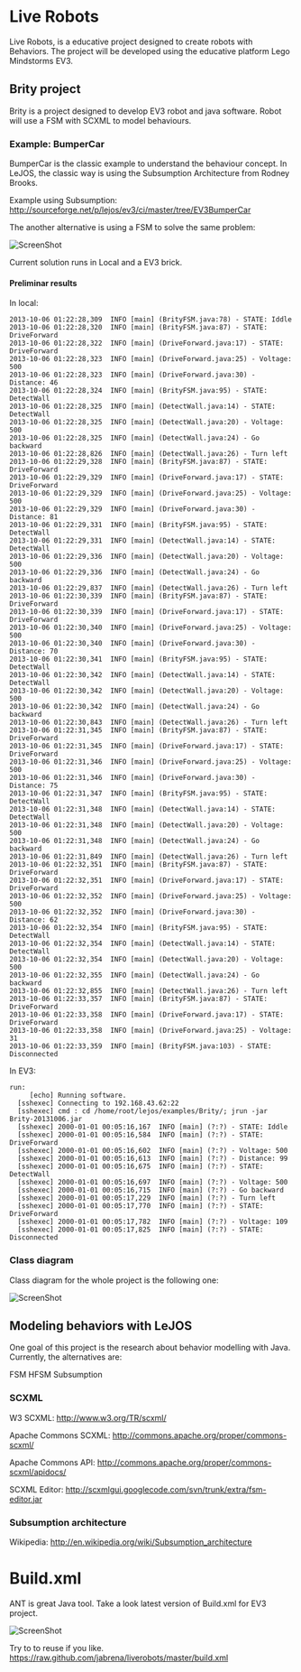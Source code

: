 Live Robots
==========
 
Live Robots, is a educative project designed to create robots with Behaviors.
The project will be developed using the educative platform Lego Mindstorms EV3.

## Brity project ##

Brity is a project designed to develop EV3 robot and java software.
Robot will use a FSM with SCXML to model behaviours.

### Example: BumperCar ###

BumperCar is the classic example to understand the behaviour concept. 
In LeJOS, the classic way is using the Subsumption Architecture from Rodney Brooks.

Example using Subsumption: http://sourceforge.net/p/lejos/ev3/ci/master/tree/EV3BumperCar

The another alternative is using a FSM to solve the same problem:

![ScreenShot](https://raw.github.com/jabrena/liverobots/master/docs/scxml/BrityModel.png)

Current solution runs in Local and a EV3 brick.

#### Preliminar results ####

In local:

    2013-10-06 01:22:28,309  INFO [main] (BrityFSM.java:78) - STATE: Iddle
    2013-10-06 01:22:28,320  INFO [main] (BrityFSM.java:87) - STATE: DriveForward
    2013-10-06 01:22:28,322  INFO [main] (DriveForward.java:17) - STATE: DriveForward
    2013-10-06 01:22:28,323  INFO [main] (DriveForward.java:25) - Voltage: 500
    2013-10-06 01:22:28,323  INFO [main] (DriveForward.java:30) - Distance: 46
    2013-10-06 01:22:28,324  INFO [main] (BrityFSM.java:95) - STATE: DetectWall
    2013-10-06 01:22:28,325  INFO [main] (DetectWall.java:14) - STATE: DetectWall
    2013-10-06 01:22:28,325  INFO [main] (DetectWall.java:20) - Voltage: 500
    2013-10-06 01:22:28,325  INFO [main] (DetectWall.java:24) - Go backward
    2013-10-06 01:22:28,826  INFO [main] (DetectWall.java:26) - Turn left
    2013-10-06 01:22:29,328  INFO [main] (BrityFSM.java:87) - STATE: DriveForward
    2013-10-06 01:22:29,329  INFO [main] (DriveForward.java:17) - STATE: DriveForward
    2013-10-06 01:22:29,329  INFO [main] (DriveForward.java:25) - Voltage: 500
    2013-10-06 01:22:29,329  INFO [main] (DriveForward.java:30) - Distance: 81
    2013-10-06 01:22:29,331  INFO [main] (BrityFSM.java:95) - STATE: DetectWall
    2013-10-06 01:22:29,331  INFO [main] (DetectWall.java:14) - STATE: DetectWall
    2013-10-06 01:22:29,336  INFO [main] (DetectWall.java:20) - Voltage: 500
    2013-10-06 01:22:29,336  INFO [main] (DetectWall.java:24) - Go backward
    2013-10-06 01:22:29,837  INFO [main] (DetectWall.java:26) - Turn left
    2013-10-06 01:22:30,339  INFO [main] (BrityFSM.java:87) - STATE: DriveForward
    2013-10-06 01:22:30,339  INFO [main] (DriveForward.java:17) - STATE: DriveForward
    2013-10-06 01:22:30,340  INFO [main] (DriveForward.java:25) - Voltage: 500
    2013-10-06 01:22:30,340  INFO [main] (DriveForward.java:30) - Distance: 70
    2013-10-06 01:22:30,341  INFO [main] (BrityFSM.java:95) - STATE: DetectWall
    2013-10-06 01:22:30,342  INFO [main] (DetectWall.java:14) - STATE: DetectWall
    2013-10-06 01:22:30,342  INFO [main] (DetectWall.java:20) - Voltage: 500
    2013-10-06 01:22:30,342  INFO [main] (DetectWall.java:24) - Go backward
    2013-10-06 01:22:30,843  INFO [main] (DetectWall.java:26) - Turn left
    2013-10-06 01:22:31,345  INFO [main] (BrityFSM.java:87) - STATE: DriveForward
    2013-10-06 01:22:31,345  INFO [main] (DriveForward.java:17) - STATE: DriveForward
    2013-10-06 01:22:31,346  INFO [main] (DriveForward.java:25) - Voltage: 500
    2013-10-06 01:22:31,346  INFO [main] (DriveForward.java:30) - Distance: 75
    2013-10-06 01:22:31,347  INFO [main] (BrityFSM.java:95) - STATE: DetectWall
    2013-10-06 01:22:31,348  INFO [main] (DetectWall.java:14) - STATE: DetectWall
    2013-10-06 01:22:31,348  INFO [main] (DetectWall.java:20) - Voltage: 500
    2013-10-06 01:22:31,348  INFO [main] (DetectWall.java:24) - Go backward
    2013-10-06 01:22:31,849  INFO [main] (DetectWall.java:26) - Turn left
    2013-10-06 01:22:32,351  INFO [main] (BrityFSM.java:87) - STATE: DriveForward
    2013-10-06 01:22:32,351  INFO [main] (DriveForward.java:17) - STATE: DriveForward
    2013-10-06 01:22:32,352  INFO [main] (DriveForward.java:25) - Voltage: 500
    2013-10-06 01:22:32,352  INFO [main] (DriveForward.java:30) - Distance: 62
    2013-10-06 01:22:32,354  INFO [main] (BrityFSM.java:95) - STATE: DetectWall
    2013-10-06 01:22:32,354  INFO [main] (DetectWall.java:14) - STATE: DetectWall
    2013-10-06 01:22:32,354  INFO [main] (DetectWall.java:20) - Voltage: 500
    2013-10-06 01:22:32,355  INFO [main] (DetectWall.java:24) - Go backward
    2013-10-06 01:22:32,855  INFO [main] (DetectWall.java:26) - Turn left
    2013-10-06 01:22:33,357  INFO [main] (BrityFSM.java:87) - STATE: DriveForward
    2013-10-06 01:22:33,358  INFO [main] (DriveForward.java:17) - STATE: DriveForward
    2013-10-06 01:22:33,358  INFO [main] (DriveForward.java:25) - Voltage: 31
    2013-10-06 01:22:33,359  INFO [main] (BrityFSM.java:103) - STATE: Disconnected
In EV3:

    run:
         [echo] Running software.
      [sshexec] Connecting to 192.168.43.62:22
      [sshexec] cmd : cd /home/root/lejos/examples/Brity/; jrun -jar Brity-20131006.jar 
      [sshexec] 2000-01-01 00:05:16,167  INFO [main] (?:?) - STATE: Iddle
      [sshexec] 2000-01-01 00:05:16,584  INFO [main] (?:?) - STATE: DriveForward
      [sshexec] 2000-01-01 00:05:16,602  INFO [main] (?:?) - Voltage: 500
      [sshexec] 2000-01-01 00:05:16,613  INFO [main] (?:?) - Distance: 99
      [sshexec] 2000-01-01 00:05:16,675  INFO [main] (?:?) - STATE: DetectWall
      [sshexec] 2000-01-01 00:05:16,697  INFO [main] (?:?) - Voltage: 500
      [sshexec] 2000-01-01 00:05:16,715  INFO [main] (?:?) - Go backward
      [sshexec] 2000-01-01 00:05:17,229  INFO [main] (?:?) - Turn left
      [sshexec] 2000-01-01 00:05:17,770  INFO [main] (?:?) - STATE: DriveForward
      [sshexec] 2000-01-01 00:05:17,782  INFO [main] (?:?) - Voltage: 109
      [sshexec] 2000-01-01 00:05:17,825  INFO [main] (?:?) - STATE: Disconnected


### Class diagram ###

Class diagram for the whole project is the following one:

![ScreenShot](https://raw.github.com/jabrena/liverobots/master/docs/uml/graph.png)


## Modeling behaviors with LeJOS ##

One goal of this project is the research about behavior modelling with Java.
Currently, the alternatives are:

FSM
HFSM
Subsumption

### SCXML ###

W3 SCXML: http://www.w3.org/TR/scxml/

Apache Commons SCXML: http://commons.apache.org/proper/commons-scxml/

Apache Commons API: http://commons.apache.org/proper/commons-scxml/apidocs/

SCXML Editor: http://scxmlgui.googlecode.com/svn/trunk/extra/fsm-editor.jar

### Subsumption architecture ###

Wikipedia: http://en.wikipedia.org/wiki/Subsumption_architecture

# Build.xml #

ANT is great Java tool. Take a look latest version of Build.xml for EV3 project.

![ScreenShot](https://raw.github.com/jabrena/liverobots/master/docs/vizant/build.png)

Try to to reuse if you like.
https://raw.github.com/jabrena/liverobots/master/build.xml



